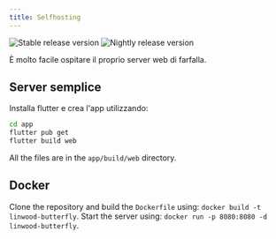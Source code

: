 ```yaml
---
title: Selfhosting
---
```


![Stable release version](https://img.shields.io/badge/dynamic/yaml?color=c4840d\&label=Stable\&query=%24.version\&url=https%3A%2F%2Fraw.githubusercontent.com%2FLinwoodDev%2Fbutterfly%2Fstable%2Fapp%2Fpubspec.yaml\&style=for-the-badge)
![Nightly release version](https://img.shields.io/badge/dynamic/yaml?color=f7d28c\&label=Nightly\&query=%24.version\&url=https%3A%2F%2Fraw.githubusercontent.com%2FLinwoodDev%2Fbutterfly%2Fnightly%2Fapp%2Fpubspec.yaml\&style=for-the-badge)

È molto facile ospitare il proprio server web di farfalla.

## Server semplice

Installa flutter e crea l'app utilizzando:

```bash
cd app
flutter pub get
flutter build web
```

All the files are in the `app/build/web` directory.

## Docker

Clone the repository and build the `Dockerfile` using: `docker build -t linwood-butterfly`.
Start the server using: `docker run -p 8080:8080 -d linwood-butterfly`.
